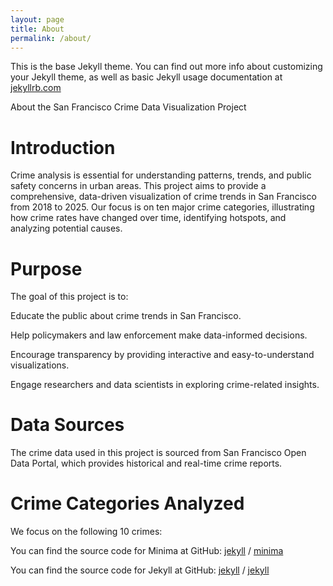 ```yaml
---
layout: page
title: About
permalink: /about/
---
```


This is the base Jekyll theme. You can find out more info about customizing your Jekyll theme, as well as basic Jekyll usage documentation at [jekyllrb.com](https://jekyllrb.com/)

About the San Francisco Crime Data Visualization Project

# Introduction

Crime analysis is essential for understanding patterns, trends, and public safety concerns in urban areas. This project aims to provide a comprehensive, data-driven visualization of crime trends in San Francisco from 2018 to 2025. Our focus is on ten major crime categories, illustrating how crime rates have changed over time, identifying hotspots, and analyzing potential causes.

# Purpose

The goal of this project is to:

Educate the public about crime trends in San Francisco.

Help policymakers and law enforcement make data-informed decisions.

Encourage transparency by providing interactive and easy-to-understand visualizations.

Engage researchers and data scientists in exploring crime-related insights.

# Data Sources

The crime data used in this project is sourced from San Francisco Open Data Portal, which provides historical and real-time crime reports. 


# Crime Categories Analyzed

We focus on the following 10 crimes:


You can find the source code for Minima at GitHub:
[jekyll][jekyll-organization] /
[minima](https://github.com/jekyll/minima)

You can find the source code for Jekyll at GitHub:
[jekyll][jekyll-organization] /
[jekyll](https://github.com/jekyll/jekyll)


[jekyll-organization]: https://github.com/jekyll
